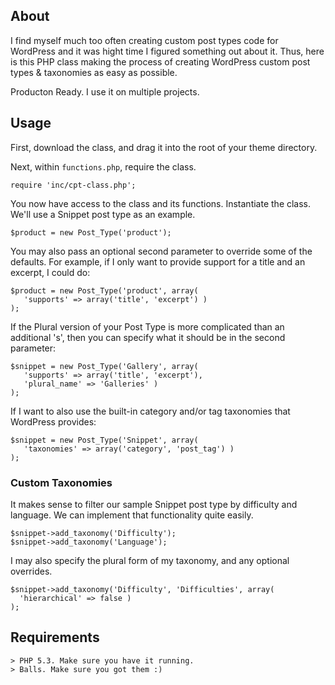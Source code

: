 ## About 

I find myself much too often creating custom post types code for WordPress and it 
was hight time I figured something out about it. Thus, here is this PHP class making 
the process of creating WordPress custom post types & taxonomies as easy as possible.

Producton Ready. I use it on multiple projects.

## Usage

First, download the class, and drag it into the root of your theme directory. 

Next, within `functions.php`, require the class.

    require 'inc/cpt-class.php';

You now have access to the class and its functions. Instantiate the class.
We'll use a Snippet post type as an example.

    $product = new Post_Type('product');

You may also pass an optional second parameter to override some of the
defaults. For example, if I only want to provide support for a title and an
excerpt, I could do:

    $product = new Post_Type('product', array(
       'supports' => array('title', 'excerpt') )
    );

If the Plural version of your Post Type is more complicated than an additional 's', then you can specify 
what it should be in the second parameter:
    
    $snippet = new Post_Type('Gallery', array(
       'supports' => array('title', 'excerpt'), 
       'plural_name' => 'Galleries' )
    );

If I want to also use the built-in category and/or tag taxonomies that WordPress provides:

    $snippet = new Post_Type('Snippet', array(
       'taxonomies' => array('category', 'post_tag') )
    );

### Custom Taxonomies

It makes sense to filter our sample Snippet post type by difficulty and language. We can implement that functionality quite easily.

    $snippet->add_taxonomy('Difficulty');
    $snippet->add_taxonomy('Language');

I may also specify the plural form of my taxonomy, and any optional overrides. 

    $snippet->add_taxonomy('Difficulty', 'Difficulties', array(
      'hierarchical' => false )
    );
    
## Requirements
	> PHP 5.3. Make sure you have it running.
	> Balls. Make sure you got them :)
